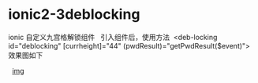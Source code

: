 # ionic2-3deblocking
ionic 自定义九宫格解锁组件
 
引入组件后，使用方法 
<deb-locking id="deblocking" [currheight]="44" (pwdResult)="getPwdResult($event)"></deb-locking>
 
效果图如下

 
[img](git@github.com:miaozhenkun/ionic2-3deblocking.git/deblocking/first.gif)
